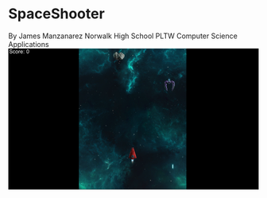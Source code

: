 # SpaceShooter
  By James Manzanarez Norwalk High School PLTW Computer Science Applications
  ![Alt text](https://github.com/jamesm321/SpaceShooter/blob/master/SpaceShooter.PNG)
